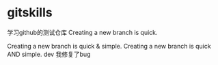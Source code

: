 # gitskills
学习github的测试仓库
Creating a new branch is quick.

Creating a new branch is quick & simple.
Creating a new branch is quick AND simple.
dev 
我修复了bug